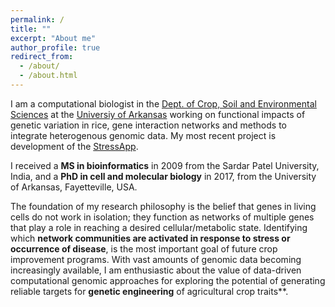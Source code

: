 ```yaml
---
permalink: /
title: ""
excerpt: "About me"
author_profile: true
redirect_from: 
  - /about/
  - /about.html
---
```


I am a computational biologist in the [Dept. of Crop, Soil and Environmental Sciences](https://crop-soil-environmental-sciences.uark.edu/) at the [Universiy of Arkansas](https://www.uark.edu/) working on functional impacts of genetic variation in rice, gene interaction networks and methods to integrate heterogenous genomic data. My most recent project is development of the [StressApp](http://rrn.uark.edu/shiny/apps/rrn/).

I received a **MS in bioinformatics** in 2009 from the Sardar Patel University, India, and a **PhD in cell and molecular biology** in 2017, from the University of Arkansas, Fayetteville, USA.

The foundation of my research philosophy is the belief that genes in living cells do not work in isolation; they function as networks of multiple genes that play a role in reaching a desired cellular/metabolic state. Identifying which **network communities are activated in response to stress or occurrence of disease**, is the most important goal of future crop improvement programs. With vast amounts of genomic data becoming increasingly available, I am enthusiastic about the value of data-driven computational genomic approaches for exploring the potential of generating reliable targets for **genetic engineering** of agricultural crop traits**.


